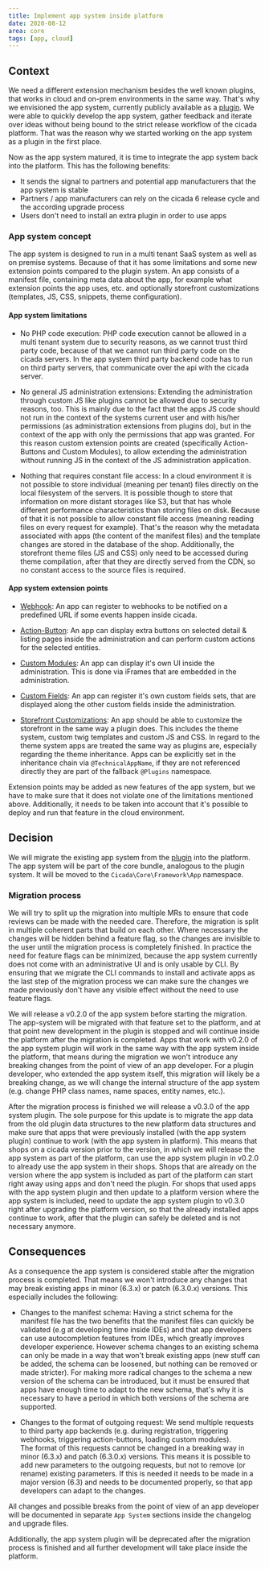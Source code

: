 ```yaml
---
title: Implement app system inside platform
date: 2020-08-12
area: core
tags: [app, cloud]
---
```


## Context

We need a different extension mechanism besides the well known plugins, that works in cloud and on-prem environments in the same way.
That's why we envisioned the app system, currently publicly available as a [plugin](https://github.com/cicada/app-system).
We were able to quickly develop the app system, gather feedback and iterate over ideas without being bound to the strict release workflow of the cicada platform.
That was the reason why we started working on the app system as a plugin in the first place.

Now as the app system matured, it is time to integrate the app system back into the platform.
This has the following benefits:
* It sends the signal to partners and potential app manufacturers that the app system is stable
* Partners / app manufacturers can rely on the cicada 6 release cycle and the according upgrade process
* Users don't need to install an extra plugin in order to use apps

### App system concept

The app system is designed to run in a multi tenant SaaS system as well as on premise systems. Because of that it has some limitations and some new extension points compared to the plugin system.
An app consists of a manifest file, containing meta data about the app, for example what extension points the app uses, etc. and optionally storefront customizations (templates, JS, CSS, snippets, theme configuration).

#### App system limitations

* No PHP code execution: PHP code execution cannot be allowed in a multi tenant system due to security reasons, 
as we cannot trust third party code, because of that we cannot run third party code on the cicada servers.
In the app system third party backend code has to run on third party servers, that communicate over the api with the cicada server.

* No general JS administration extensions: Extending the administration through custom JS like plugins cannot be allowed due to security reasons, too.
This is mainly due to the fact that the apps JS code should not run in the context of the systems current user and with his/her permissions (as administration extensions from plugins do), but in the context of the app with only the permissions that app was granted.
For this reason custom extension points are created (specifically Action-Buttons and Custom Modules), to allow extending the administration without running JS in the context of the JS administration application.

* Nothing that requires constant file access: In a cloud environment it is not possible to store individual (meaning per tenant) files directly on the local filesystem of the servers. 
It is possible though to store that information on more distant storages like S3, but that has whole different performance characteristics than storing files on disk.
Because of that it is not possible to allow constant file access (meaning reading files on every request for example).
That's the reason why the metadata associated with apps (the content of the manifest files) and the template changes are stored in the database of the shop.
Additionally, the storefront theme files (JS and CSS) only need to be accessed during theme compilation, after that they are directly served from the CDN, so no constant access to the source files is required.

#### App system extension points

* [Webhook](https://docs.cicada.com/en/cicada-platform-dev-en/app-system-guide/app-base-guide?category=cicada-platform-dev-en/app-system-guide#webhooks): An app can register to webhooks to be notified on a predefined URL if some events happen inside cicada.

* [Action-Button](https://docs.cicada.com/en/cicada-platform-dev-en/app-system-guide/app-base-guide?category=cicada-platform-dev-en/app-system-guide#buttons): An app can display extra buttons on selected detail & listing pages inside the administration and can perform custom actions for the selected entities.

* [Custom Modules](https://docs.cicada.com/en/cicada-platform-dev-en/app-system-guide/app-base-guide?category=cicada-platform-dev-en/app-system-guide#create-own-module): An app can display it's own UI inside the administration. This is done via iFrames that are embedded in the administration.

* [Custom Fields](https://docs.cicada.com/en/cicada-platform-dev-en/app-system-guide/app-base-guide?category=cicada-platform-dev-en/app-system-guide#custom-fields): An app can register it's own custom fields sets, that are displayed along the other custom fields inside the administration.

* [Storefront Customizations](https://developer.cicada.com/docs/guides/plugins/apps/storefront/): An app should be able to customize the storefront in the same way a plugin does. This includes the theme system, custom twig templates and custom JS and CSS.
In regard to the theme system apps are treated the same way as plugins are, especially regarding the theme inheritance. Apps can be explicitly set in the inheritance chain via `@TechnicalAppName`, if they are not referenced directly they are part of the fallback `@Plugins` namespace.

Extension points may be added as new features of the app system, but we have to make sure that it does not violate one of the limitations mentioned above. Additionally, it needs to be taken into account that it's possible to deploy and run that feature in the cloud environment.

## Decision

We will migrate the existing app system from the [plugin](https://github.com/cicada/app-system) into the platform. The app system will be part of the core bundle, analogous to the plugin system.
It will be moved to the `Cicada\Core\Framework\App` namespace.

### Migration process

We will try to split up the migration into multiple MRs to ensure that code reviews can be made with the needed care. Therefore, the migration is split in multiple coherent parts that build on each other.
Where necessary the changes will be hidden behind a feature flag, so the changes are invisible to the user until the migration process is completely finished. 
In practice the need for feature flags can be minimized, because the app system currently does not come with an administrative UI and is only usable by CLI. 
By ensuring that we migrate the CLI commands to install and activate apps as the last step of the migration process we can make sure the changes we made previously don't have any visible effect without the need to use feature flags.

We will release a v0.2.0 of the app system before starting the migration. The app-system will be migrated with that feature set to the platform, and at that point new development in the plugin is stopped and will continue inside the platform after the migration is completed.
Apps that work with v0.2.0 of the app system plugin will work in the same way with the app system inside the platform, that means during the migration we won't introduce any breaking changes from the point of view of an app developer.
For a plugin developer, who extended the app system itself, this migration will likely be a breaking change, as we will change the internal structure of the app system (e.g. change PHP class names, name spaces, entity names, etc.).

After the migration process is finished we will release a v0.3.0 of the app system plugin. The sole purpose for this update is to migrate the app data from the old plugin data structures to the new platform data structures and make sure that apps that were previously installed (with the app system plugin) continue to work (with the app system in platform). 
This means that shops on a cicada version prior to the version, in which we will release the app system as part of the platform, can use the app system plugin in v0.2.0 to already use the app system in their shops.
Shops that are already on the version where the app system is included as part of the platform can start right away using apps and don't need the plugin. 
For shops that used apps with the app system plugin and then update to a platform version where the app system is included, need to update the app system plugin to v0.3.0 right after upgrading the platform version, so that the already installed apps continue to work, after that the plugin can safely be deleted and is not necessary anymore.
 
## Consequences

As a consequence the app system is considered stable after the migration process is completed.
That means we won't introduce any changes that may break existing apps in minor (6.3.x) or patch (6.3.0.x) versions.
This especially includes the following:

* Changes to the manifest schema:
    Having a strict schema for the manifest file has the two benefits that the manifest files can quickly be validated (e.g at developing time inside IDEs) and that app developers can use autocompletion features from IDEs, which greatly improves developer experience.
    However schema changes to an existing schema can only be made in a way that won't break existing apps (new stuff can be added, the schema can be loosened, but nothing can be removed or made stricter).
    For making more radical changes to the schema a new version of the schema can be introduced, but it must be ensured that apps have enough time to adapt to the new schema, that's why it is necessary to have a period in which both versions of the schema are supported.
    
* Changes to the format of outgoing request:
    We send multiple requests to third party app backends (e.g. during registration, triggering webhooks, triggering action-buttons, loading custom modules).    
    The format of this requests cannot be changed in a breaking way in minor (6.3.x) and patch (6.3.0.x) versions. 
    This means it is possible to add new parameters to the outgoing requests, but not to remove (or rename) existing parameters.
    If this is needed it needs to be made in a major version (6.3) and needs to be documented properly, so that app developers can adapt to the changes.

All changes and possible breaks from the point of view of an app developer will be documented in separate `App System` sections inside the changelog and upgrade files.

Additionally, the app system plugin will be deprecated after the migration process is finished and all further development will take place inside the platform.
